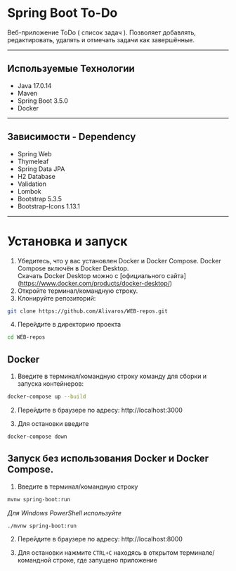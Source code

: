 # Spring Boot To-Do

Веб-приложение ToDo ( список задач ). Позволяет добавлять, редактировать, удалять и отмечать задачи как завершённые.

---

## Используемые Технологии

- Java 17.0.14
- Maven
- Spring Boot 3.5.0
- Docker
  
---

## Зависимости - Dependency 

- Spring Web
- Thymeleaf
- Spring Data JPA
- H2 Database
- Validation
- Lombok
- Bootstrap 5.3.5
- Bootstrap-Icons 1.13.1

---

# Установка и запуск

1. Убедитесь, что у вас установлен Docker и Docker Compose. Docker Compose включён в Docker Desktop. <br /> 
Скачать Docker Desktop можно с [официального сайта] (https://www.docker.com/products/docker-desktop/)
2. Откройте терминал/командную строку.
3. Клонируйте репозиторий:

```bash
git clone https://github.com/Alivaros/WEB-repos.git
```

4. Перейдите в директорию проекта
```bash
cd WEB-repos
```

## Docker

1. Введите в терминал/командную строку команду для сборки и запуска контейнеров:
   
```bash
docker-compose up --build
```

2. Перейдите в браузере по адресу:
  http://localhost:3000

3. Для остановки введите

```bash
docker-compose down
```

## Запуск без использования Docker и Docker Compose.

1. Введите в терминал/командную строку

```bash
mvnw spring-boot:run
```

*Для Windows PowerShell используйте*

```bash
./mvnw spring-boot:run
```


2. Перейдите в браузере по адресу:
    http://localhost:8000

3. Для остановки нажмите  `CTRL+C` находясь в открытом терминале/командной строке, где запущено приложение 
